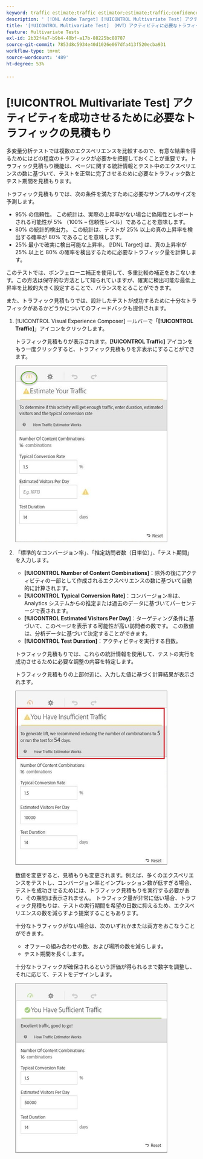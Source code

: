```yaml
---
keyword: traffic estimate;traffic estimator;estimate;traffic;confidence;statistical power;lift;bonferroni;conversion rate;visitors per day;duration
description: ' [!DNL Adobe Target] [!UICONTROL Multivariate Test] アクティビティが成功するのに十分なトラフィックがあるかどうかを知ることができるトラフィック見積もりを使用する方法を説明します。'
title: '[!UICONTROL Multivariate Test] （MVT）アクティビティに必要なトラフィックはどれくらいですか？'
feature: Multivariate Tests
exl-id: 2b32f4a7-b9b4-40bf-a17b-88225bc88787
source-git-commit: 7853d8c5934e40d1026e067dfa413f520ecba931
workflow-type: tm+mt
source-wordcount: '489'
ht-degree: 53%

---
```


# [!UICONTROL Multivariate Test] アクティビティを成功させるために必要なトラフィックの見積もり

多変量分析テストでは複数のエクスペリエンスを比較するので、有意な結果を得るためにはどの程度のトラフィックが必要かを把握しておくことが重要です。トラフィック見積もり機能は、ページに関する統計情報とテスト中のエクスペリエンスの数に基づいて、テストを正常に完了させるために必要なトラフィック数とテスト期間を見積もります。

トラフィック見積もりでは、次の条件を満たすために必要なサンプルのサイズを予測します。

* 95% の信頼性。 この統計は、実際の上昇率がない場合に偽陽性とレポートされる可能性が 5% （100% – 信頼性レベル）であることを意味します。
* 80% の統計的検出力。 この統計は、テストが 25% 以上の真の上昇率を検出する確率が 80% であることを意味します。
* 25% 最小で確実に検出可能な上昇率。 [!DNL Target] は、真の上昇率が 25% 以上と 80% の確率を検出するために必要なトラフィック量を計算します。

このテストでは、ボンフェローニ補正を使用して、多重比較の補正をおこないます。この方法は保守的な方法として知られていますが、確実に検出可能な最低上昇率を比較的大きく設定することで、バランスをとることができます。

また、トラフィック見積もりでは、設計したテストが成功するために十分なトラフィックがあるかどうかについてのフィードバックも提供されます。

1. [!UICONTROL Visual Experience Composer] ールバーで「**[!UICONTROL Traffic]**」アイコンをクリックします。

   トラフィック見積もりが表示されます。**[!UICONTROL Traffic]** アイコンをもう一度クリックすると、トラフィック見積もりを非表示にすることができます。

   ![estimatorempty 画像 ](assets/estimatorempty.png)

1. 「標準的なコンバージョン率」、「推定訪問者数（日単位）」、「テスト期間」を入力します。

   * **[!UICONTROL Number of Content Combinations]**：除外の後にアクティビティの一部として作成されるエクスペリエンスの数に基づいて自動的に計算されます。
   * **[!UICONTROL Typical Conversion Rate]**：コンバージョン率は、Analytics システムからの推定または過去のデータに基づいてパーセンテージで表されます。
   * **[!UICONTROL Estimated Visitors Per Day]**：ターゲティング条件に基づいて、このページを表示する可能性が高い訪問者の数です。 この数値は、分析データに基づいて決定することができます。
   * **[!UICONTROL Test Duration]**：アクティビティを実行する日数。

   トラフィック見積もりでは、これらの統計情報を使用して、テストの実行を成功させるために必要な調整の内容を特定します。

   トラフィック見積もりの上部付近に、入力した値に基づく計算結果が表示されます。

   ![estimatorinsufficient image](assets/estimatorinsufficient.png)

   数値を変更すると、見積もりも変更されます。例えば、多くのエクスペリエンスをテストし、コンバージョン率とインプレッション数が低すぎる場合、テストを成功させるためには、トラフィック見積もりを実行する必要があり、その期間は表示されません。 トラフィック量が非常に低い場合、トラフィック見積もりは、テストの実行期間を希望の日数に抑えるため、エクスペリエンスの数を減らすよう提案することもあります。

   十分なトラフィックがない場合は、次のいずれかまたは両方をおこなうことができます。

   * オファーの組み合わせの数、および場所の数を減らします。
   * テスト期間を長くします。

   十分なトラフィックが確保されるという評価が得られるまで数字を調整し、それに応じて、テストをデザインします。

   ![estimatorok 画像 ](assets/estimatorok.png)
